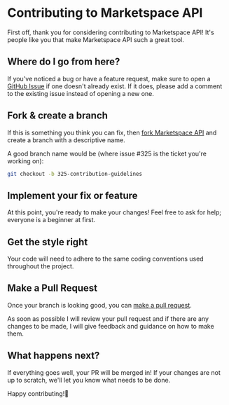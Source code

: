 # Contributing to Marketspace API

First off, thank you for considering contributing to Marketspace API! It's people like you that make Marketspace API such a great tool.

## Where do I go from here?

If you've noticed a bug or have a feature request, make sure to open a [GitHub Issue](https://github.com/yourusername/marketspace/issues) if one doesn't already exist. If it does, please add a comment to the existing issue instead of opening a new one.

## Fork & create a branch

If this is something you think you can fix, then [fork Marketspace API](https://help.github.com/articles/fork-a-repo) and create a branch with a descriptive name.

A good branch name would be (where issue #325 is the ticket you're working on):

```bash
git checkout -b 325-contribution-guidelines
```

## Implement your fix or feature

At this point, you're ready to make your changes! Feel free to ask for help; everyone is a beginner at first.

## Get the style right

Your code will need to adhere to the same coding conventions used throughout the project.

## Make a Pull Request

Once your branch is looking good, you can [make a pull request](https://help.github.com/articles/creating-a-pull-request).

As soon as possible I will review your pull request and if there are any changes to be made, I will give feedback and guidance on how to make them.

## What happens next?

If everything goes well, your PR will be merged in! If your changes are not up to scratch, we'll let you know what needs to be done.

Happy contributing!🎉
